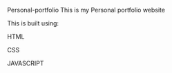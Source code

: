 Personal-portfolio
This is my Personal portfolio website

This is built  using:

HTML 

CSS

JAVASCRIPT
